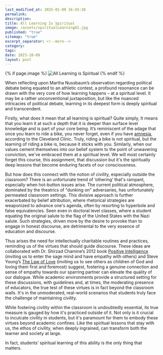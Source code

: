 ```yaml
---
last_modified_at: 2025-01-09 16:45:38
permalink: 
description: 
title: All Learning Is Spiritual
image: /assets/spiritualLearningAI.jpg
published: "true"
sitemap: "true"
excerpt_separator: <!--more-->
category: 
tags:
date: 2023-10-09
layout: post
---
```


{% if page.image %} <img src="{{ page.image }}" alt="All Learning is Spiritual"> {% endif %}

<p>When reflecting upon Martha Nussbaum’s observation regarding political debate being equated to an athletic contest, a profound resonance can be drawn with the very core of how learning happens – at a spiritual level. It may be a rather unconventional juxtaposition, but like the nuanced intricacies of political debate, learning in its deepest form is deeply spiritual and transcendent.</p>
<p>Firstly, what does it mean that all learning is spiritual? Quite simply, It means that you learn it at such a depth that it is deeper than surface level knowledge and is part of your core being. It’s reminiscent of the adage that once you learn to ride a bike, you never forget, even if you have <a href="https://my.clevelandclinic.org/health/diseases/21455-amnesia">amnesia</a>, according to the Cleveland Clinic. Truly, riding a bike is not spiritual, but the learning of riding a bike is, because it sticks with you. Similarly, when our values cement themselves into our belief system to the point of unwavering conviction, we've embraced them at a spiritual level. We will most certainly forget this course, this assignment, that discussion but it's the spiritually deep lessons that become enduring facets of our consciousness.</p>
<p>But how does this connect with the notion of civility, especially outside the classroom? There is an unfortunate trend of ‘othering’ that's rampant, especially when hot-button issues arise. The current political atmosphere, dominated by the theatrics of &quot;dunking on&quot; adversaries, has unfortunately permeated classroom settings. This divisive approach is further exacerbated by belief attribution, where rhetorical strategies are weaponized to advance one's agenda, often by resorting to hyperbole and false equivalencies. Seen even in doctoral level classes, where a student equating the original salute to the flag of the United States with the Nazi salute. Such strategies, driven more by the desire to provoke than to engage in honest discourse, are detrimental to the very essence of education and discourse.</p>
<p>Thus arises the need for intellectually charitable routines and practices, reminding us of the virtues that should guide discourse. These ideas are collaborated with Dr. Shirzad Chamine’s 2012 book <a href="https://amzn.to/3tyRwXW">Positive Intelligence</a> (inviting us to enter the sage mind and have empathy with others) and Steve Young’s <a href="https://amzn.to/3RSbJCd">The Law of Love</a> (inviting us to see others as children of God and loving them first and foremost) suggest, fostering a genuine connection and sense of empathy towards our sparring partner can elevate the quality of our dialogue. While academic environments provide a structured setting for these discussions, with guidelines and, at times, the moderating presence of educators, the true test of these virtues is in fact beyond the classroom walls. It's in the unmoderated, real-world scenarios that students truly face the challenge of maintaining civility.</p>
<p>While fostering civility within the classroom is undoubtedly essential, its true measure is gauged by how it's practiced outside of it. Not only is it crucial to inculcate civility in students, but it's paramount for them to embody these virtues beyond academic confines. Like the spiritual lessons that stay with us, the ethos of civility, when deeply ingrained, can transform both the learner and society at large.</p>
<p>In fact, students’ spiritual learning of this ability is the only thing that matters.</p>
